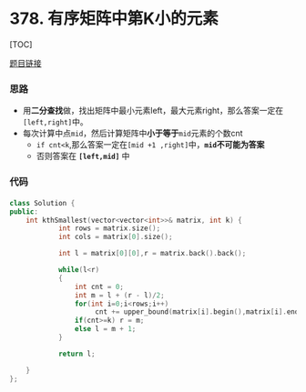 # 378. 有序矩阵中第K小的元素
[TOC]

[题目链接](https://leetcode-cn.com/problems/kth-smallest-element-in-a-sorted-matrix/)

### 思路
* 用**二分查找**做，找出矩阵中最小元素left，最大元素right，那么答案一定在`[left,right]`中。
* 每次计算中点`mid`，然后计算矩阵中**小于等于**`mid`元素的个数cnt
    *  `if cnt<k`,那么答案一定在`[mid +1 ,right]`中，**`mid`不可能为答案**
    *  否则答案在 **`[left,mid]`** 中
### 代码

#### 
```cpp
class Solution {
public:
    int kthSmallest(vector<vector<int>>& matrix, int k) {
            int rows = matrix.size();
            int cols = matrix[0].size();

            int l = matrix[0][0],r = matrix.back().back();

            while(l<r)
            {
                int cnt = 0;
                int m = l + (r - l)/2;
                for(int i=0;i<rows;i++)
                     cnt += upper_bound(matrix[i].begin(),matrix[i].end(),m) - matrix[i].begin();
                if(cnt>=k) r = m;
                else l = m + 1;
            }

            return l;

    }
};
```

